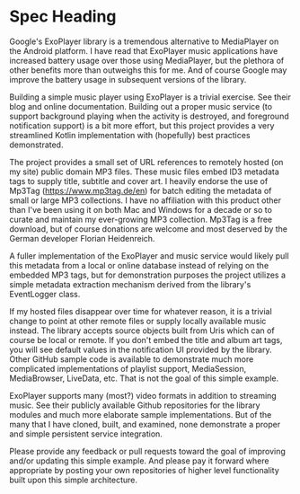 # Spec Heading

Google's ExoPlayer library is a tremendous alternative to MediaPlayer on the Android platform. I have read that ExoPlayer music applications have increased battery usage over those using MediaPlayer, but the plethora of other benefits more than outweighs this for me. And of course Google may improve the battery usage in subsequent versions of the library.

Building a simple music player using ExoPlayer is a trivial exercise. See their blog and online documentation. Building out a proper music service (to support background playing when the activity is destroyed, and foreground notification support) is a bit more effort, but this project provides a very streamlined Kotlin implementation with (hopefully) best practices demonstrated.

The project provides a small set of URL references to remotely hosted (on my site) public domain MP3 files. These music files embed ID3 metadata tags to supply title, subtitle and cover art. I heavily endorse the use of Mp3Tag (https://www.mp3tag.de/en) for batch editing the metadata of small or large MP3 collections. I have no affiliation with this product other than I've been using it on both Mac and Windows for a decade or so to curate and maintain my ever-growing MP3 collection. Mp3Tag is a free download, but of course donations are welcome and most deserved by the German developer Florian Heidenreich. 

A fuller implementation of the ExoPlayer and music service would likely pull this metadata from a local or online database instead of relying on the embedded MP3 tags, but for demonstration purposes the project utilizes a simple metadata extraction mechanism derived from the library's EventLogger class.

If my hosted files disappear over time for whatever reason, it is a trivial change to point at other remote files or supply locally available music instead. The library accepts source objects built from Uris which can of course be local or remote. If you don't embed the title and album art tags, you will see default values in the notification UI provided by the library. Other GitHub sample code is available to demonstrate much more complicated implementations of playlist support, MediaSession, MediaBrowser, LiveData, etc. That is not the goal of this simple example.

ExoPlayer supports many (most?) video formats in addition to streaming music. See their publicly available Github repositories for the library modules and much more elaborate sample implementations. But of the many that I have cloned, built, and examined, none demonstrate a proper and simple persistent service integration.

Please provide any feedback or pull requests toward the goal of improving and/or updating this simple example. And please pay it forward where appropriate by posting your own repositories of higher level functionality built upon this simple architecture.

